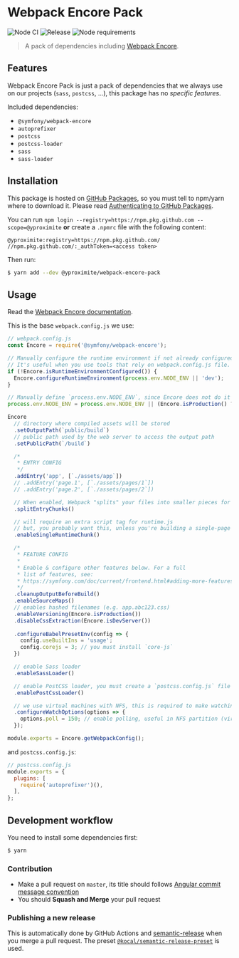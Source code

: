# Webpack Encore Pack

![Node CI](https://github.com/Yproximite/webpack-encore-pack/workflows/Node%20CI/badge.svg)
![Release](https://github.com/Yproximite/webpack-encore-pack/workflows/Release/badge.svg)
![Node requirements](https://img.shields.io/badge/node-%3E%3D%2010.*-brightgreen)

> A pack of dependencies including [Webpack Encore](https://github.com/symfony/webpack-encore).

## Features

Webpack Encore Pack is just a pack of dependencies that we always use on our projects (`sass`, `postcss`, ...), this package has no _specific features_.

Included dependencies:
- `@symfony/webpack-encore`
- `autoprefixer`
- `postcss`
- `postcss-loader`
- `sass`
- `sass-loader`

## Installation

This package is hosted on [GitHub Packages](https://github.com/features/packages), so you must tell to npm/yarn where to download it.
Please read [Authenticating to GitHub Packages](https://help.github.com/en/packages/using-github-packages-with-your-projects-ecosystem/configuring-npm-for-use-with-github-packages#authenticating-to-github-packages).

You can run `npm login --registry=https://npm.pkg.github.com --scope=@yproximite` **or** create a `.npmrc` file with the following content:
```
@yproximite:registry=https://npm.pkg.github.com/
//npm.pkg.github.com/:_authToken=<access token>
```

Then run: 
```bash
$ yarn add --dev @yproximite/webpack-encore-pack
```

## Usage

Read the [Webpack Encore documentation](https://symfony.com/doc/current/frontend.html).

This is the base `webpack.config.js` we use:

```js
// webpack.config.js
const Encore = require('@symfony/webpack-encore');

// Manually configure the runtime environment if not already configured yet by the "encore" command.
// It's useful when you use tools that rely on webpack.config.js file.
if (!Encore.isRuntimeEnvironmentConfigured()) {
  Encore.configureRuntimeEnvironment(process.env.NODE_ENV || 'dev');
}

// Manually define `process.env.NODE_ENV`, since Encore does not do it already
process.env.NODE_ENV = process.env.NODE_ENV || (Encore.isProduction() ? 'production' : 'development');

Encore
  // directory where compiled assets will be stored
  .setOutputPath(`public/build`)
  // public path used by the web server to access the output path
  .setPublicPath(`/build`)

  /*
   * ENTRY CONFIG
   */
  .addEntry('app', [`./assets/app`])
  // .addEntry('page.1', [`./assets/pages/1`])
  // .addEntry('page.2', [`./assets/pages/2`])

  // When enabled, Webpack "splits" your files into smaller pieces for greater optimization.
  .splitEntryChunks()

  // will require an extra script tag for runtime.js
  // but, you probably want this, unless you're building a single-page app
  .enableSingleRuntimeChunk()

  /*
   * FEATURE CONFIG
   *
   * Enable & configure other features below. For a full
   * list of features, see:
   * https://symfony.com/doc/current/frontend.html#adding-more-features
   */
  .cleanupOutputBeforeBuild()
  .enableSourceMaps()
  // enables hashed filenames (e.g. app.abc123.css)
  .enableVersioning(Encore.isProduction())
  .disableCssExtraction(Encore.isDevServer())
 
  .configureBabelPresetEnv(config => {
    config.useBuiltIns = 'usage';
    config.corejs = 3; // you must install `core-js`
  })

  // enable Sass loader
  .enableSassLoader()

  // enable PostCSS loader, you must create a `postcss.config.js` file
  .enablePostCssLoader()

  // we use virtual machines with NFS, this is required to make watching work properly
  .configureWatchOptions(options => {
    options.poll = 150; // enable polling, useful in NFS partition (virtual machine)
  });

module.exports = Encore.getWebpackConfig();
```

and `postcss.config.js`:

```js
// postcss.config.js
module.exports = {
  plugins: [
    require('autoprefixer')(),
  ],
};
```

## Development workflow

You need to install some dependencies first:
```bash
$ yarn
```

### Contribution

- Make a pull request on `master`, its title should follows [Angular commit message convention](https://github.com/angular/angular/blob/master/CONTRIBUTING.md#commit-message-format)
- You should **Squash and Merge** your pull request

### Publishing a new release

This is automatically done by GitHub Actions and [semantic-release](https://github.com/semantic-release/semantic-release) when you merge a pull request.
The preset [`@kocal/semantic-release-preset`](https://github.com/Kocal/semantic-release-preset) is used.
